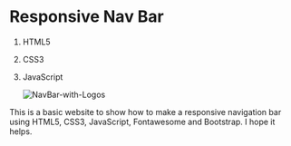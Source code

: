 # Responsive Nav Bar

1. HTML5

2. CSS3

3. JavaScript

   ![NavBar-with-Logos](E:\GitHub-Local\navbar-with-logo\img\NavBar-with-Logos.png)

This is a basic website to show how to make a responsive navigation bar using HTML5, CSS3, JavaScript, Fontawesome and Bootstrap. I hope it helps. 

